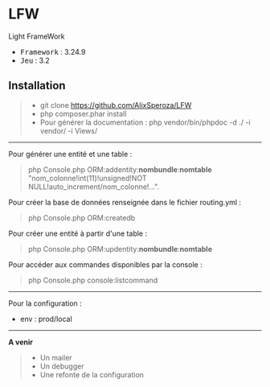 # LFW
Light FrameWork

 - <kbd>Framework</kbd> : 3.24.9
 - <kbd>Jeu</kbd> : 3.2

Installation
----------

> - git clone https://github.com/AlixSperoza/LFW
> - php composer.phar install
> - Pour générer la documentation : php vendor/bin/phpdoc -d ./ -i vendor/ -i Views/

----------
Pour générer une entité et une table :
> php Console.php ORM:addentity:**nombundle**:**nomtable** "nom_colonne!int(11)!unsigned!NOT NULL!auto_increment/nom_colonne!...".

Pour créer la base de données renseignée dans le fichier routing.yml :
> php Console.php ORM:createdb

Pour créer une entité à partir d'une table :
> php Console.php ORM:updentity:**nombundle**:**nomtable**

Pour accéder aux commandes disponibles par la console :
> php Console.php console:listcommand

----------

Pour la configuration :

 - env : prod/local

----------

**A venir**

> - Un mailer
> - Un debugger
> - Une refonte de la configuration